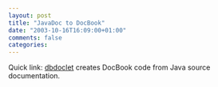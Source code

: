 ```yaml
---
layout: post
title: "JavaDoc to DocBook"
date: "2003-10-16T16:09:00+01:00"
comments: false
categories: 
---
```


<p>Quick link: <a href="http://www.michael-a-fuchs.de/projects/dbdoclet/en/introduction.html">dbdoclet</a> creates DocBook code from Java source documentation.</p>

